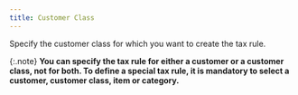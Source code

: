 ```yaml
---
title: Customer Class
---
```



Specify the customer class for which you want to create the tax rule.


{:.note}
**You can specify the tax rule for either a  customer or a customer class, not for both. To define a special tax rule,  it is mandatory to select a customer, customer class, item or category.**

